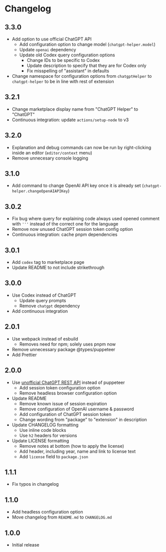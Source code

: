 # Changelog

## 3.3.0

-   Add option to use official ChatGPT API
    -   Add configuration option to change model (`chatgpt-helper.model`)
    -   Update `openai` dependency
    -   Update old Codex query configuration options
        -   Change IDs to be specific to Codex
        -   Update description to specify that they are for Codex only
        -   Fix misspelling of "assistant" in defaults
-   Change namespace for configuration options from `chatgptHelper` to `chatgpt-helper` to be in line with rest of extension

## 3.2.1

-   Change marketplace display name from "ChatGPT Helper" to "ChatGPT"
-   Continuous integration: update `actions/setup-node` to v3

## 3.2.0

-   Explanation and debug commands can now be run by right-clicking inside an editor (`editor/context` menu)
-   Remove unnecesary console logging

## 3.1.0

-   Add command to change OpenAI API key once it is already set (`chatgpt-helper.changeOpenAIAPIKey`)

## 3.0.2

-   Fix bug where query for explaining code always used opened comment with `'''` instead of the correct one for the language
-   Remove now unused ChatGPT session token config option
-   Continuous integration: cache pnpm dependencies

## 3.0.1

-   Add `codex` tag to marketplace page
-   Update README to not include strikethrough

## 3.0.0

-   Use Codex instead of ChatGPT
    -   Update query prompts
    -   Remove `chatgpt` dependency
-   Add continuous integration

## 2.0.1

-   Use webpack instead of esbuild
    -   Removes need for npm; solely uses pnpm now
-   Remove unnecessary package @types/puppeteer
-   Add Prettier

## 2.0.0

-   Use [unofficial ChatGPT REST API](https://github.com/transitive-bullshit/chatgpt-api) instead of puppeteer
    -   Add session token configuration option
    -   Remove headless browser configuration option
-   Update README
    -   Remove known issue of session expiration
    -   Remove configuration of OpenAI username & password
    -   Add configuration of ChatGPT session token
    -   Change wording from "package" to "extension" in description
-   Update CHANGELOG formatting
    -   Use inline code blocks
    -   Use `h2` headers for versions
-   Update LICENSE formatting
    -   Remove notes at bottom (how to apply the license)
    -   Add header, including year, name and link to license text
    -   Add `license` field to `package.json`

## 1.1.1

-   Fix typos in changelog

## 1.1.0

-   Add headless configuration option
-   Move changelog from `README.md` to `CHANGELOG.md`

## 1.0.0

-   Initial release
